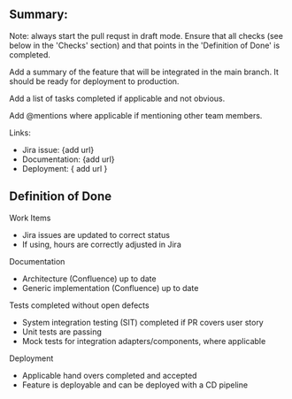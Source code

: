 ## Summary:

Note: always start the pull requst in draft mode. Ensure that all checks (see below in the 'Checks' section) and that points in the 'Definition of Done' is completed.

Add a summary of the feature that will be integrated in the main branch. It should be ready for deployment to production.

Add a list of tasks completed if applicable and not obvious.

Add @mentions where applicable if mentioning other team members.

Links:

- Jira issue: {add url}
- Documentation: {add url}
- Deployment: { add url }

## Definition of Done

Work Items

- Jira issues are updated to correct status
- If using, hours are correctly adjusted in Jira

Documentation

- Architecture (Confluence) up to date
- Generic implementation (Confluence) up to date

Tests completed without open defects

- System integration testing (SIT) completed if PR covers user story
- Unit tests are passing
- Mock tests for integration adapters/components, where applicable

Deployment

- Applicable hand overs completed and accepted
- Feature is deployable and can be deployed with a CD pipeline
